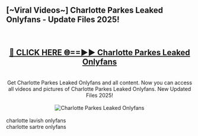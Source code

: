 <h2>[~Viral Videos~] Charlotte Parkes Leaked Onlyfans - Update Files 2025!</h2>
<br>
<div align="center">
<h2><a href="https://betterlinks.top/A2PfLJ" rel="nofollow">🔴 CLICK HERE 🌐==►► Charlotte Parkes Leaked Onlyfans</a></h2>
<br>
Get Charlotte Parkes Leaked Onlyfans and all content. Now you can access all videos and pictures of Charlotte Parkes Leaked Onlyfans. New Updated Files 2025!
<br>
<br>
<a href="https://betterlinks.top/A2PfLJ" rel="nofollow" data-target="animated-image.originalLink"><img src="https://i.ibb.co.com/WyWwxjT/player-gif2.gif" alt="Charlotte Parkes Leaked Onlyfans" style="max-width: 100%; display: inline-block;" data-target="animated-image.originalImage"></a>
</div>
<br>
charlotte lavish onlyfans<br>
charlotte sartre onlyfans